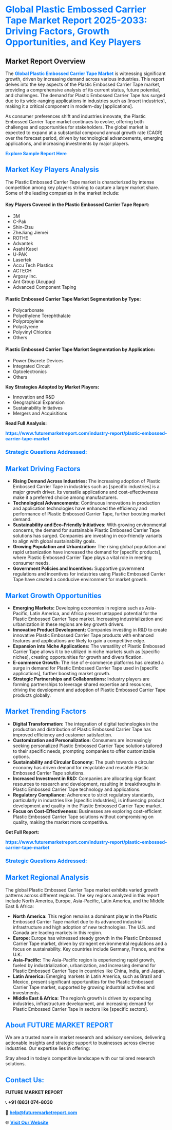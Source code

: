 <h1 style="color: #007BFF;">Global Plastic Embossed Carrier Tape Market Report 2025-2033: Driving Factors, Growth Opportunities, and Key Players</h1>

<section id="overview">
<h2>Market Report Overview</h2>
<p>The <a href="https://www.futuremarketreport.com/industry-report/plastic-embossed-carrier-tape-market" style="color: #007BFF; text-decoration: none;"><strong>Global Plastic Embossed Carrier Tape Market</strong></a> is witnessing significant growth, driven by increasing demand across various industries. This report delves into the key aspects of the Plastic Embossed Carrier Tape market, providing a comprehensive analysis of its current status, future potential, and challenges. The demand for Plastic Embossed Carrier Tape has surged due to its wide-ranging applications in industries such as [insert industries], making it a critical component in modern-day [applications].</p>
<p>As consumer preferences shift and industries innovate, the Plastic Embossed Carrier Tape market continues to evolve, offering both challenges and opportunities for stakeholders. The global market is expected to expand at a substantial compound annual growth rate (CAGR) over the forecast period, driven by technological advancements, emerging applications, and increasing investments by major players.</p>
</section>

<section id="overview">
<p><a href="https://www.futuremarketreport.com/request-sample/reportId=81918" style="color: #007BFF; text-decoration: none;"><strong>Explore Sample Report Here</strong></a></p>
</section>

<section id="key-players">
<h2 style="color: #007BFF;">Market Key Players Analysis</h2>
<p>The Plastic Embossed Carrier Tape market is characterized by intense competition among key players striving to capture a larger market share. Some of the leading companies in the market include:</p>
<h4>Key Players Covered in the Plastic Embossed Carrier Tape Report:</h4>
<ul><li>3M</li><li>C-Pak</li><li>Shin-Etsu</li><li>ZheJiang Jiemei</li><li>ROTHE</li><li>Advantek</li><li>Asahi Kasei</li><li>U-PAK</li><li>Lasertek</li><li>Accu Tech Plastics</li><li>ACTECH</li><li>Argosy Inc.</li><li>Ant Group (Acupaq)</li><li>Advanced Component Taping</li></ul>
<h4>Plastic Embossed Carrier Tape Market Segmentation by Type:</h4>
<ul><li>Polycarbonate</li><li>Polyethylene Terephthalate</li><li>Polypropylene</li><li>Polystyrene</li><li>Polyvinyl Chloride</li><li>Others</li></ul>

<h4>Plastic Embossed Carrier Tape Market Segmentation by Application:</h4>
<ul><li>Power Discrete Devices</li><li>Integrated Circuit</li><li>Optoelectronics</li><li>Others</li></ul>
<p><strong>Key Strategies Adopted by Market Players:</strong></p>
<ul>
<li>Innovation and R&D</li>
<li>Geographical Expansion</li>
<li>Sustainability Initiatives</li>
<li>Mergers and Acquisitions</li>
</ul>
</section>

<section>
<p><strong>Read Full Analysis: </strong></p><a href="https://www.futuremarketreport.com/industry-report/plastic-embossed-carrier-tape-market" style="color: #007BFF; text-decoration: none;"><strong>https://www.futuremarketreport.com/industry-report/plastic-embossed-carrier-tape-market</strong></a>
<h3 style="color: #007BFF;">Strategic Questions Addressed:</h3>
</section>

<section id="driving-factors">
<h2 style="color: #007BFF;">Market Driving Factors</h2>
<ul>
<li><strong>Rising Demand Across Industries:</strong> The increasing adoption of Plastic Embossed Carrier Tape in industries such as [specific industries] is a major growth driver. Its versatile applications and cost-effectiveness make it a preferred choice among manufacturers.</li>
<li><strong>Technological Advancements:</strong> Continuous innovations in production and application technologies have enhanced the efficiency and performance of Plastic Embossed Carrier Tape, further boosting market demand.</li>
<li><strong>Sustainability and Eco-Friendly Initiatives:</strong> With growing environmental concerns, the demand for sustainable Plastic Embossed Carrier Tape solutions has surged. Companies are investing in eco-friendly variants to align with global sustainability goals.</li>
<li><strong>Growing Population and Urbanization:</strong> The rising global population and rapid urbanization have increased the demand for [specific products], where Plastic Embossed Carrier Tape plays a vital role in meeting consumer needs.</li>
<li><strong>Government Policies and Incentives:</strong> Supportive government regulations and incentives for industries using Plastic Embossed Carrier Tape have created a conducive environment for market growth.</li>
</ul>
</section>

<section id="growth-opportunities">
<h2 style="color: #007BFF;">Market Growth Opportunities</h2>
<ul>
<li><strong>Emerging Markets:</strong> Developing economies in regions such as Asia-Pacific, Latin America, and Africa present untapped potential for the Plastic Embossed Carrier Tape market. Increasing industrialization and urbanization in these regions are key growth drivers.</li>
<li><strong>Innovative Product Development:</strong> Companies investing in R&D to create innovative Plastic Embossed Carrier Tape products with enhanced features and applications are likely to gain a competitive edge.</li>
<li><strong>Expansion into Niche Applications:</strong> The versatility of Plastic Embossed Carrier Tape allows it to be utilized in niche markets such as [specific niches], creating opportunities for growth and diversification.</li>
<li><strong>E-commerce Growth:</strong> The rise of e-commerce platforms has created a surge in demand for Plastic Embossed Carrier Tape used in [specific applications], further boosting market growth.</li>
<li><strong>Strategic Partnerships and Collaborations:</strong> Industry players are forming partnerships to leverage shared expertise and resources, driving the development and adoption of Plastic Embossed Carrier Tape products globally.</li>
</ul>
</section>

<section id="trending-factors">
<h2 style="color: #007BFF;">Market Trending Factors</h2>
<ul>
<li><strong>Digital Transformation:</strong> The integration of digital technologies in the production and distribution of Plastic Embossed Carrier Tape has improved efficiency and customer satisfaction.</li>
<li><strong>Customization and Personalization:</strong> Consumers are increasingly seeking personalized Plastic Embossed Carrier Tape solutions tailored to their specific needs, prompting companies to offer customizable options.</li>
<li><strong>Sustainability and Circular Economy:</strong> The push towards a circular economy has driven demand for recyclable and reusable Plastic Embossed Carrier Tape solutions.</li>
<li><strong>Increased Investment in R&D:</strong> Companies are allocating significant resources to research and development, resulting in breakthroughs in Plastic Embossed Carrier Tape technology and applications.</li>
<li><strong>Regulatory Compliance:</strong> Adherence to strict regulatory standards, particularly in industries like [specific industries], is influencing product development and quality in the Plastic Embossed Carrier Tape market.</li>
<li><strong>Focus on Cost-Effectiveness:</strong> Businesses are exploring cost-efficient Plastic Embossed Carrier Tape solutions without compromising on quality, making the market more competitive.</li>
</ul>
</section>

<section>
<p><strong>Get Full Report: </strong></p><a href="https://www.futuremarketreport.com/industry-report/plastic-embossed-carrier-tape-market" style="color: #007BFF; text-decoration: none;"><strong>https://www.futuremarketreport.com/industry-report/plastic-embossed-carrier-tape-market</strong></a>
<h3 style="color: #007BFF;">Strategic Questions Addressed:</h3>
</section>


<section id="regional-analysis">
<h2 style="color: #007BFF;">Market Regional Analysis</h2>
<p>The global Plastic Embossed Carrier Tape market exhibits varied growth patterns across different regions. The key regions analyzed in this report include North America, Europe, Asia-Pacific, Latin America, and the Middle East & Africa:</p>
<ul>
<li><strong>North America:</strong> This region remains a dominant player in the Plastic Embossed Carrier Tape market due to its advanced industrial infrastructure and high adoption of new technologies. The U.S. and Canada are leading markets in this region.</li>
<li><strong>Europe:</strong> Europe has witnessed steady growth in the Plastic Embossed Carrier Tape market, driven by stringent environmental regulations and a focus on sustainability. Key countries include Germany, France, and the U.K.</li>
<li><strong>Asia-Pacific:</strong> The Asia-Pacific region is experiencing rapid growth, fueled by industrialization, urbanization, and increasing demand for Plastic Embossed Carrier Tape in countries like China, India, and Japan.</li>
<li><strong>Latin America:</strong> Emerging markets in Latin America, such as Brazil and Mexico, present significant opportunities for the Plastic Embossed Carrier Tape market, supported by growing industrial activities and investments.</li>
<li><strong>Middle East & Africa:</strong> The region’s growth is driven by expanding industries, infrastructure development, and increasing demand for Plastic Embossed Carrier Tape in sectors like [specific sectors].</li>
</ul>
</section>

<footer>
<h2 style="color: #007BFF;">About FUTURE MARKET REPORT</h2>
<p>We are a trusted name in market research and advisory services, delivering actionable insights and strategic support to businesses across diverse industries. Our expertise lies in offering:</p>

<p>Stay ahead in today’s competitive landscape with our tailored research solutions.</p>

<h2 style="color: #007BFF;">Contact Us:</h2>
<p><strong>FUTURE MARKET REPORT</strong></p>
<p>📞 <strong>+91 (883) 074-8030</strong></p>
<p>📧 <strong><a href="mailto:help@futuremarketreport.com" style="color: #007BFF;">help@futuremarketreport.com</a></strong></p>
<p>🌐 <strong><a href="https://www.futuremarketreport.com/" style="color: #007BFF;">Visit Our Website</a></strong></p>
</footer>